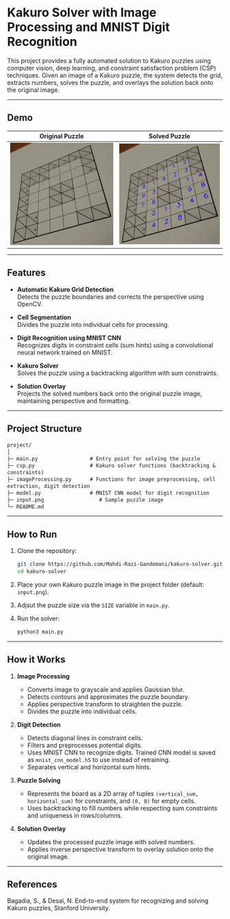 # Kakuro Solver with Image Processing and MNIST Digit Recognition

This project provides a fully automated solution to Kakuro puzzles using computer vision, deep learning, and constraint satisfaction problem (CSP) techniques. Given an image of a Kakuro puzzle, the system detects the grid, extracts numbers, solves the puzzle, and overlays the solution back onto the original image.

---

## Demo
| Original Puzzle | Solved Puzzle |
|-----------------|---------------|
| ![Original Puzzle](images/input.png) | ![Solved Puzzle](images/solved_output.png) |

---

## Features

- **Automatic Kakuro Grid Detection**  
  Detects the puzzle boundaries and corrects the perspective using OpenCV.

- **Cell Segmentation**  
  Divides the puzzle into individual cells for processing.

- **Digit Recognition using MNIST CNN**  
  Recognizes digits in constraint cells (sum hints) using a convolutional neural network trained on MNIST.

- **Kakuro Solver**  
  Solves the puzzle using a backtracking algorithm with sum constraints.

- **Solution Overlay**  
  Projects the solved numbers back onto the original puzzle image, maintaining perspective and formatting.

---

## Project Structure

```
project/
│
├─ main.py                 # Entry point for solving the puzzle
├─ csp.py                  # Kakuro solver functions (backtracking & constraints)
├─ imageProcessing.py      # Functions for image preprocessing, cell extraction, digit detection
├─ model.py                # MNIST CNN model for digit recognition
├─ input.png                  # Sample puzzle image
└─ README.md
```

---

## How to Run

1. Clone the repository:
   ```bash
   git clone https://github.com/Mahdi-Razi-Gandomani/kakuro-solver.git
   cd kakuro-solver
2. Place your own Kakuro puzzle image in the project folder (default: `input.png`).

3. Adjsut the puzzle size via the `SIZE` variable in `main.py`.

4. Run the solver:
   ```bash
   python3 main.py

---

## How it Works

1. **Image Processing**
   - Converts image to grayscale and applies Gaussian blur.
   - Detects contours and approximates the puzzle boundary.
   - Applies perspective transform to straighten the puzzle.
   - Divides the puzzle into individual cells.

2. **Digit Detection**
   - Detects diagonal lines in constraint cells.
   - Filters and preprocesses potential digits.
   - Uses MNIST CNN to recognize digits. Trained CNN model is saved as `mnist_cnn_model.h5` to use instead of retraining.
   - Separates vertical and horizontal sum hints.

3. **Puzzle Solving**
   - Represents the board as a 2D array of tuples `(vertical_sum, horizontal_sum)` for constraints, and `(0, 0)` for empty cells.
   - Uses backtracking to fill numbers while respecting sum constraints and uniqueness in rows/columns.

4. **Solution Overlay**
   - Updates the processed puzzle image with solved numbers.
   - Applies inverse perspective transform to overlay solution onto the original image.

---

## References

Bagadia, S., & Desai, N. End-to-end system for recognizing and solving Kakuro puzzles, Stanford University.

